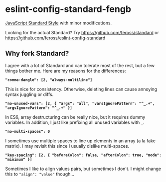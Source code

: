 # eslint-config-standard-fengb

[JavaScript Standard Style](http://standardjs.com/) with minor modifications.

Looking for the actual Standard? Try https://github.com/feross/standard or https://github.com/feross/eslint-config-standard

## Why fork Standard?

I agree with a lot of Standard and can tolerate most of the rest, but a few
things bother me. Here are my reasons for the differences:

**`"comma-dangle": [2, "always-multiline"]`**

This is nice for consistency. Otherwise, deleting lines can cause annoying
syntax juggling or diffs.

**`"no-unused-vars": [2, { "args": "all", "varsIgnorePattern": "^_.+", "argsIgnorePattern": "^_.+" }]`**

In ES6, array destructuring can be really nice, but it requires dummy variables.
In addition, I just like prefixing all unused variables with `_`.

**`"no-multi-spaces": 0`**

I sometimes use multiple spaces to line up elements in an array (a la fake
matrix). I may revisit this since I usually dislike multi-spaces.

**`"key-spacing": [2, { "beforeColon": false, "afterColon": true, "mode": "minimum" }]`**

Sometimes I like to align values pairs, but sometimes I don't. I might change
this to `"align": "value"` though...
